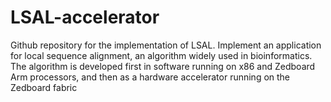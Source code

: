 # LSAL-accelerator
Github repository for the implementation of LSAL. Implement an application for local sequence alignment, an algorithm widely used in bioinformatics. The algorithm is developed first in software running on x86 and Zedboard Arm processors, and then as a hardware accelerator running on the Zedboard fabric
